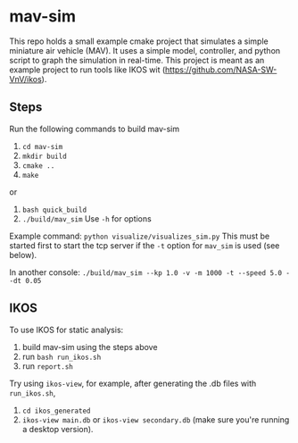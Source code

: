 # mav-sim
This repo holds a small example cmake project that simulates a simple miniature air vehicle (MAV). It uses a simple model, controller, and python script to graph the simulation in real-time. This project is meant as an example project to run tools like IKOS wit (https://github.com/NASA-SW-VnV/ikos). 

## Steps
Run the following commands to build mav-sim
1. `cd mav-sim`
2. `mkdir build`
3. `cmake ..`
4. `make`

or 

1. `bash quick_build`
2. `./build/mav_sim` Use `-h` for options

Example command:
`python visualize/visualizes_sim.py` This must be started first to start the tcp server if the `-t` option for `mav_sim` is used (see below).

In another console:
`./build/mav_sim --kp 1.0 -v -m 1000 -t --speed 5.0 --dt 0.05 `

## IKOS
To use IKOS for static analysis:
1. build mav-sim using the steps above
2. run `bash run_ikos.sh`
3. run `report.sh`

Try using `ikos-view`, for example, after generating the .db files with `run_ikos.sh`,
1. `cd ikos_generated`
2. `ikos-view main.db` or `ikos-view secondary.db` (make sure you're running a desktop version).